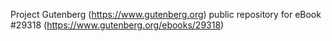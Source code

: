 Project Gutenberg (https://www.gutenberg.org) public repository for eBook #29318 (https://www.gutenberg.org/ebooks/29318)
